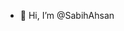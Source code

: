- 👋 Hi, I’m @SabihAhsan


<!---
SabihAhsan/SabihAhsan is a ✨ special ✨ repository because its `README.md` (this file) appears on your GitHub profile.
You can click the Preview link to take a look at your changes.
--->
